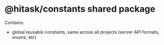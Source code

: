 # @hitask/constants shared package

Contains:

* global reusable constants, same across all projects (server API formats, enums, etc)
